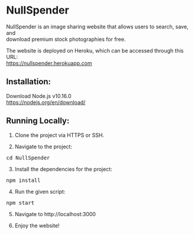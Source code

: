 # NullSpender
NullSpender is an image sharing website that allows users to search, save, and <br/>
download premium stock photographies for free. <br/>

The website is deployed on Heroku, which can be accessed through this URL: <br/>
https://nullspender.herokuapp.com

## Installation:
Download Node.js v10.16.0 <br/>
https://nodejs.org/en/download/

## Running Locally:
1) Clone the project via HTTPS or SSH.

2) Navigate to the project:<br/>
  <pre>cd NullSpender</pre>
3) Install the dependencies for the project:<br/>
 <pre>npm install</pre>
4) Run the given script: <br/>
<pre>npm start</pre>
5) Navigate to http://localhost:3000

6) Enjoy the website!
